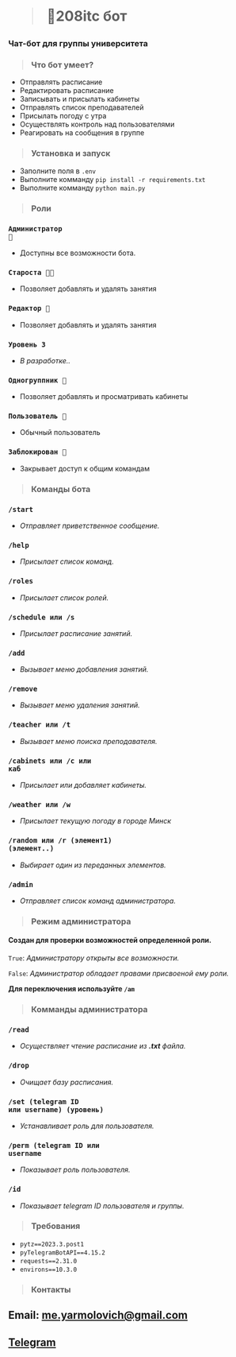 # <blockquote>👾208itc бот</blockquote>

###  Чат-бот для группы университета

### <blockquote>Что бот умеет?</blockquote>

- Отправлять расписание
- Редактировать расписание
- Записывать и присылать кабинеты
- Отправлять список преподавателей
- Присылать погоду с утра
- Осуществлять контроль над пользователями
- Реагировать на сообщения в группе

### <blockquote>Установка и запуск</blockquote>

- Заполните поля в <code>.env</code>
- Выполните комманду <code>pip install -r requirements.txt</code>
- Выполните комманду <code>python main.py</code>


### <blockquote>Роли</blockquote>
### <code>Администратор 🔐</code> 

- Доступны все возможности бота.

### <code>Староста 👨‍🏫</code> 

- Позволяет добавлять и удалять занятия

### <code>Редактор 📝</code>

- Позволяет добавлять и удалять занятия

### <code>Уровень 3️</code>

- _В разработке.._

### <code>Одногруппник 👨‍</code>

- Позволяет добавлять и просматривать кабинеты

### <code>Пользователь 👤‍</code>

- Обычный пользователь

### <code>Заблокирован 🚫</code>

- Закрывает доступ к общим командам

### <blockquote>Команды бота</blockquote>

### <code>/start</code> 

- _Отправляет приветственное сообщение._

### <code>/help</code>

- _Присылает список команд._

### <code>/roles</code> 

- _Присылает список ролей._

### <code>/schedule или /s</code> 

- _Присылает расписание занятий._

### <code>/add</code> 

- _Вызывает меню добавления занятий._

### <code>/remove</code> 

- _Вызывает меню удаления занятий._

### <code>/teacher или /t</code> 

- _Вызывает меню поиска преподавателя._

### <code>/cabinets или /c или каб</code> 

- _Присылает или добавляет кабинеты._


### <code>/weather или /w</code> 

- _Присылает текущую погоду в городе Минск_

### <code>/random или /r (элемент1) (элемент..)</code> 

- _Выбирает один из переданных элементов._

### <code>/admin</code> 

- _Отправляет список команд администратора._

### <blockquote>Режим администратора</blockquote>
#### Создан для проверки возможностей определенной роли.

<code>True</code>: _Администратору открыты все возможности._

<code>False</code>: _Администратор обладает правами присвоеной ему роли._

**Для переключения используйте <code>/am</code>**

### <blockquote>Комманды администратора</blockquote>

### <code>/read</code> 

- _Осуществляет чтение расписание из **.txt** файла._

### <code>/drop</code> 

- _Очищает базу расписания._

### <code>/set (telegram ID или username) (уровень)</code> 

- _Устанавливает роль для пользователя._

### <code>/perm (telegram ID или username</code> 

- _Показывает роль пользователя._

### <code>/id</code> 

- _Показывает telegram ID пользователя и группы._

### <blockquote>Требования</blockquote>

- `pytz==2023.3.post1`
- `pyTelegramBotAPI==4.15.2`
- `requests==2.31.0`
- `environs==10.3.0`

### <blockquote>Контакты</blockquote>
    
## Email: me.yarmolovich@gmail.com
## [Telegram](https://t.me/naitmag)

